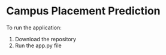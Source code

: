 # Campus Placement Prediction

To run the application:
1) Download the repository
2) Run the app.py file
